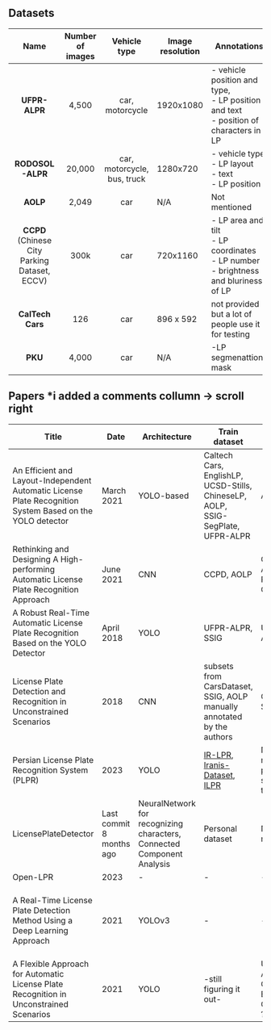 ## Datasets

|Name|Number of images|Vehicle type|Image resolution|Annotations|Availability|Link|
|:---:|:-----------------:|:----------------:|----|-----------|:----:|:----:|
|**UFPR-ALPR**|4,500|car, motorcycle|1920x1080| - vehicle position and type,<br> - LP position and text <br> - position of characters in LP|By request|[Link](https://arxiv.org/pdf/1802.09567.pdf)
|**RODOSOL-ALPR**|20,000|car, motorcycle, bus, truck|1280x720|- vehicle type <br> - LP layout <br> - text <br> - LP position | By request| [Link](https://github.com/raysonlaroca/rodosol-alpr-dataset/tree/main)|
|**AOLP**|2,049|car|N/A|Not mentioned|By request|[Link](https://github.com/AvLab-CV/AOLP)|
|**CCPD** (Chinese City Parking Dataset, ECCV)|300k|car|720x1160|- LP area and tilt <br> - LP coordinates <br> - LP number <br> - brightness and bluriness of LP|Public|[Link](https://github.com/detectRecog/CCPD)|
|**CalTech Cars**|126|car|896 x 592|not provided but a lot of people use it for testing|Public|[Link](https://data.caltech.edu/records/fmbpr-ezq86)|
|**PKU**|4,000|car|N/A|-LP segmenattions mask|Public|[Link](https://github.com/ofeeler/LPR/tree/master)|

## Papers *i added a comments collumn -> scroll right

|Title|Date|Architecture|Train dataset|Eval datasets|Code|Link|Comments|
|-----|----|------------|-------------|-------------|----|----|--------|
|An Efficient and Layout-Independent Automatic License Plate Recognition System Based on the YOLO detector|March 2021|YOLO-based|Caltech Cars, EnglishLP, UCSD-Stills, ChineseLP, AOLP, SSIG-SegPlate, UFPR-ALPR|As for train|Configuration of the YOLO provided [here](https://web.inf.ufpr.br/vri/publications/layout-independent-alpr/)|[Link](https://arxiv.org/pdf/1909.01754v4.pdf)|none|
|Rethinking and Designing A High-performing Automatic License Plate Recognition Approach|June 2021|CNN|CCPD, AOLP|CCPD, AOLP, PKUData, CLPD|Not found|[Link](https://arxiv.org/pdf/2011.14936.pdf)|none|
|A Robust Real-Time Automatic License Plate Recognition Based on the YOLO Detector|April 2018|YOLO|UFPR-ALPR,  SSIG|UFPR-ALPR,  SSIG|Official implementation not found|[Link](https://arxiv.org/pdf/1802.09567v6.pdf)|none|
|License Plate Detection and Recognition in Unconstrained Scenarios| 2018 | CNN | subsets from CarsDataset, SSIG, AOLP manually annotated by the authors|OpenALPR, SSIG, AOLP|[Code](http://sergiomsilva.com/pubs/alpr-unconstrained/)|[Link](http://sergiomsilva.com/pubs/alpr-unconstrained/)|none|
|Persian License Plate Recognition System (PLPR)|2023|YOLO|[IR-LPR](https://github.com/mut-deep/IR-LPR), [Iranis-Dataset](https://github.com/alitourani/Iranis-dataset), [ILPR](https://github.com/amirmgh1375/iranian-license-plate-recognition)|Not mentioned, probably same as training|[Code](https://github.com/mtkarimi/persian-license-plate-recognition)|No paper|none|
|LicensePlateDetector|Last commit 8 months ago|NeuralNetwork for recognizing characters, Connected Component Analysis|Personal dataset|Not mentioned|[Code](https://github.com/apoorva-dave/LicensePlateDetector)|No paper|none|
|Open-LPR|2023|-|-|-|[Code](https://github.com/faisalthaheem/open-lpr?tab=readme-ov-file)|No paper|none|
|A Real-Time License Plate Detection Method Using a Deep Learning Approach|2021|YOLOv3|-|-|[Code](https://github.com/alitourani/yolo-license-plate-detection) (doesn't have OCR)|It has paper but need to enter with university account |none|
|A Flexible Approach for Automatic License Plate Recognition in Unconstrained Scenarios|2021|YOLO|-still figuring it out-|UFPR-ALPR, OpenALPR-BR, AOLP, CD-HARD, ?CCPD?|(it needs car cropped first. Other repos might need that too)(It also needs you to specify the type of vehicle: car, bus, truck)They used this: https://github.com/claudiojung/iwpod-net|[Link](https://sci-hub.yncjkj.com/10.1109/tits.2021.3055946)|Localization works, but it doesn't include OCR|


